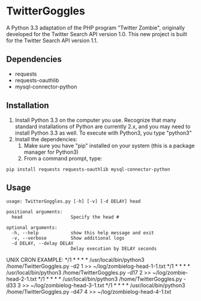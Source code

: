 TwitterGoggles
==============
A Python 3.3 adaptation of the PHP program "Twitter Zombie", originally developed for the Twitter Search API 
version 1.0. This new project is built for the Twitter Search API version 1.1.

Dependencies
------------
- requests
- requests-oauthlib
- mysql-connector-python

Installation
------------
1. Install Python 3.3 on the computer you use.  Recognize that many standard installations of Python are
   currently 2.x, and you may need to install Python 3.3 as well.  To execute with Python3, you type "python3"
2. Install the dependencies:
    1. Make sure you have "pip" installed on your system (this is a package manager for Python3)
    2. From a command prompt, type:
```
pip install requests requests-oauthlib mysql-connector-python
```
   
Usage
-----
```
usage: TwitterGoggles.py [-h] [-v] [-d DELAY] head

positional arguments:
  head                  Specify the head #

optional arguments:
  -h, --help            show this help message and exit
  -v, --verbose         Show additional logs
  -d DELAY, --delay DELAY
                        Delay execution by DELAY seconds
```

UNIX CRON EXAMPLE:
*/1 * * * * /usr/local/bin/python3 /home/TwitterGoggles.py  -d2 1 >> ~/log/zombielog-head-1-1.txt
*/1 * * * * /usr/local/bin/python3 /home/TwitterGoggles.py  -d17 2 >> ~/log/zombie-head-2-1.txt
*/1 * * * * /usr/local/bin/python3 /home/TwitterGoggles.py  -d33 3 >> ~/log/zombielog-head-3-1.txt
*/1 * * * * /usr/local/bin/python3 /home/TwitterGoggles.py  -d47 4 >> ~/log/zombielog-head-4-1.txt



